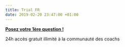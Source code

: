 ```yaml
---
title: Trial FR
date: 2019-02-20 23:47:00 +01:00
---
```


__[Posez votre 1ère question !](trial-fr)__

24h accès gratuit illimité à la communauté des coachs
